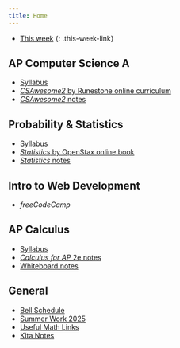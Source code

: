 ```yaml
---
title: Home
---
```


- [This week](./this-week.md)
{: .this-week-link}

## AP Computer Science A

- [Syllabus](./syllabi/ap-csa.md)
- [*CSAwesome2* by Runestone online curriculum](https://runestone.academy/)
- [*CSAwesome2* notes](./csawesome2/)

## Probability & Statistics

- [Syllabus](./syllabi/prob-and-stats.md)
- [*Statistics* by OpenStax online book](https://openstax.org/details/books/statistics)
- [*Statistics* notes](./statistics-open-stax/index.md)

## Intro to Web Development

- *freeCodeCamp*

## AP Calculus

- [Syllabus](./syllabi/ap-calc.md)
- [*Calculus for AP* 2e notes](./calc-for-ap-larson/)
- [Whiteboard notes](https://1drv.ms/o/c/c4097c61e06a2b97/EpojsyS4IFdOp0qZoDZdHikBZAinLWQ3ncbWjBZVKo0vtQ?e=5egVmL)

<!--
- [Differentiation cheat sheet](./misc/differentiation-cheat-sheet.pdf)
- [Integration cheat sheet](./misc/integration-cheat-sheet.pdf)
- [Cram Sheet](./pdfs/ap-calc-cram-sheet.pdf)
-->

## General

- [Bell Schedule](./misc/bell-schedule.md)
- [Summer Work 2025](./misc/summer-work.md)
- [Useful Math Links](./misc/math-links.md)
- [Kita Notes](https://wkurzius.github.io/kita-notes/)
